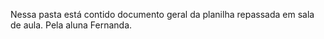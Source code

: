 Nessa pasta está contido documento geral da planilha repassada em sala de aula. Pela aluna Fernanda.
